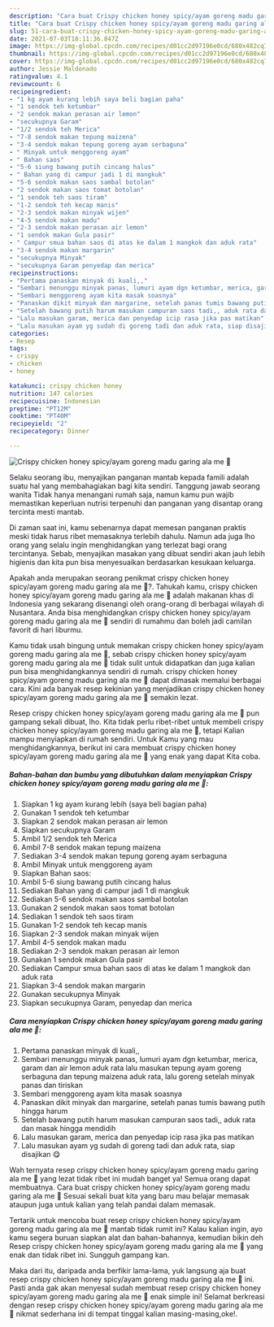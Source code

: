```yaml
---
description: "Cara buat Crispy chicken honey spicy/ayam goreng madu garing ala me 🥰 yang enak Untuk Jualan"
title: "Cara buat Crispy chicken honey spicy/ayam goreng madu garing ala me 🥰 yang enak Untuk Jualan"
slug: 51-cara-buat-crispy-chicken-honey-spicy-ayam-goreng-madu-garing-ala-me-yang-enak-untuk-jualan
date: 2021-07-03T18:11:36.847Z
image: https://img-global.cpcdn.com/recipes/d01cc2d97196e0cd/680x482cq70/crispy-chicken-honey-spicyayam-goreng-madu-garing-ala-me-🥰-foto-resep-utama.jpg
thumbnail: https://img-global.cpcdn.com/recipes/d01cc2d97196e0cd/680x482cq70/crispy-chicken-honey-spicyayam-goreng-madu-garing-ala-me-🥰-foto-resep-utama.jpg
cover: https://img-global.cpcdn.com/recipes/d01cc2d97196e0cd/680x482cq70/crispy-chicken-honey-spicyayam-goreng-madu-garing-ala-me-🥰-foto-resep-utama.jpg
author: Jessie Maldonado
ratingvalue: 4.1
reviewcount: 6
recipeingredient:
- "1 kg ayam kurang lebih saya beli bagian paha"
- "1 sendok teh ketumbar"
- "2 sendok makan perasan air lemon"
- "secukupnya Garam"
- "1/2 sendok teh Merica"
- "7-8 sendok makan tepung maizena"
- "3-4 sendok makan tepung goreng ayam serbaguna"
- " Minyak untuk menggoreng ayam"
- " Bahan saos"
- "5-6 siung bawang putih cincang halus"
- " Bahan yang di campur jadi 1 di mangkuk"
- "5-6 sendok makan saos sambal botolan"
- "2 sendok makan saos tomat botolan"
- "1 sendok teh saos tiram"
- "1-2 sendok teh kecap manis"
- "2-3 sendok makan minyak wijen"
- "4-5 sendok makan madu"
- "2-3 sendok makan perasan air lemon"
- "1 sendok makan Gula pasir"
- " Campur smua bahan saos di atas ke dalam 1 mangkok dan aduk rata"
- "3-4 sendok makan margarin"
- "secukupnya Minyak"
- "secukupnya Garam penyedap dan merica"
recipeinstructions:
- "Pertama panaskan minyak di kuali,,"
- "Sembari menunggu minyak panas, lumuri ayam dgn ketumbar, merica, garam dan air lemon aduk rata lalu masukan tepung ayam goreng serbaguna dan tepung maizena aduk rata, lalu goreng setelah minyak panas dan tiriskan"
- "Sembari menggoreng ayam kita masak soasnya"
- "Panaskan dikit minyak dan margarine, setelah panas tumis bawang putih hingga harum"
- "Setelah bawang putih harum masukan campuran saos tadi,, aduk rata dan masak hingga mendidih"
- "Lalu masukan garam, merica dan penyedap icip rasa jika pas matikan"
- "Lalu masukan ayam yg sudah di goreng tadi dan aduk rata, siap disajikan 😋"
categories:
- Resep
tags:
- crispy
- chicken
- honey

katakunci: crispy chicken honey 
nutrition: 147 calories
recipecuisine: Indonesian
preptime: "PT12M"
cooktime: "PT40M"
recipeyield: "2"
recipecategory: Dinner

---
```



![Crispy chicken honey spicy/ayam goreng madu garing ala me 🥰](https://img-global.cpcdn.com/recipes/d01cc2d97196e0cd/680x482cq70/crispy-chicken-honey-spicyayam-goreng-madu-garing-ala-me-🥰-foto-resep-utama.jpg)

Selaku seorang ibu, menyajikan panganan mantab kepada famili adalah suatu hal yang membahagiakan bagi kita sendiri. Tanggung jawab seorang  wanita Tidak hanya menangani rumah saja, namun kamu pun wajib memastikan keperluan nutrisi terpenuhi dan panganan yang disantap orang tercinta mesti mantab.

Di zaman  saat ini, kamu sebenarnya dapat memesan panganan praktis meski tidak harus ribet memasaknya terlebih dahulu. Namun ada juga lho orang yang selalu ingin menghidangkan yang terlezat bagi orang tercintanya. Sebab, menyajikan masakan yang dibuat sendiri akan jauh lebih higienis dan kita pun bisa menyesuaikan berdasarkan kesukaan keluarga. 



Apakah anda merupakan seorang penikmat crispy chicken honey spicy/ayam goreng madu garing ala me 🥰?. Tahukah kamu, crispy chicken honey spicy/ayam goreng madu garing ala me 🥰 adalah makanan khas di Indonesia yang sekarang disenangi oleh orang-orang di berbagai wilayah di Nusantara. Anda bisa menghidangkan crispy chicken honey spicy/ayam goreng madu garing ala me 🥰 sendiri di rumahmu dan boleh jadi camilan favorit di hari liburmu.

Kamu tidak usah bingung untuk memakan crispy chicken honey spicy/ayam goreng madu garing ala me 🥰, sebab crispy chicken honey spicy/ayam goreng madu garing ala me 🥰 tidak sulit untuk didapatkan dan juga kalian pun bisa menghidangkannya sendiri di rumah. crispy chicken honey spicy/ayam goreng madu garing ala me 🥰 dapat dimasak memalui berbagai cara. Kini ada banyak resep kekinian yang menjadikan crispy chicken honey spicy/ayam goreng madu garing ala me 🥰 semakin lezat.

Resep crispy chicken honey spicy/ayam goreng madu garing ala me 🥰 pun gampang sekali dibuat, lho. Kita tidak perlu ribet-ribet untuk membeli crispy chicken honey spicy/ayam goreng madu garing ala me 🥰, tetapi Kalian mampu menyiapkan di rumah sendiri. Untuk Kamu yang mau menghidangkannya, berikut ini cara membuat crispy chicken honey spicy/ayam goreng madu garing ala me 🥰 yang enak yang dapat Kita coba.

<!--inarticleads1-->

##### Bahan-bahan dan bumbu yang dibutuhkan dalam menyiapkan Crispy chicken honey spicy/ayam goreng madu garing ala me 🥰:

1. Siapkan 1 kg ayam kurang lebih (saya beli bagian paha)
1. Gunakan 1 sendok teh ketumbar
1. Siapkan 2 sendok makan perasan air lemon
1. Siapkan secukupnya Garam
1. Ambil 1/2 sendok teh Merica
1. Ambil 7-8 sendok makan tepung maizena
1. Sediakan 3-4 sendok makan tepung goreng ayam serbaguna
1. Ambil  Minyak untuk menggoreng ayam
1. Siapkan  Bahan saos:
1. Ambil 5-6 siung bawang putih cincang halus
1. Sediakan  Bahan yang di campur jadi 1 di mangkuk
1. Sediakan 5-6 sendok makan saos sambal botolan
1. Gunakan 2 sendok makan saos tomat botolan
1. Sediakan 1 sendok teh saos tiram
1. Gunakan 1-2 sendok teh kecap manis
1. Siapkan 2-3 sendok makan minyak wijen
1. Ambil 4-5 sendok makan madu
1. Sediakan 2-3 sendok makan perasan air lemon
1. Gunakan 1 sendok makan Gula pasir
1. Sediakan  Campur smua bahan saos di atas ke dalam 1 mangkok dan aduk rata
1. Siapkan 3-4 sendok makan margarin
1. Gunakan secukupnya Minyak
1. Siapkan secukupnya Garam, penyedap dan merica




<!--inarticleads2-->

##### Cara menyiapkan Crispy chicken honey spicy/ayam goreng madu garing ala me 🥰:

1. Pertama panaskan minyak di kuali,,
1. Sembari menunggu minyak panas, lumuri ayam dgn ketumbar, merica, garam dan air lemon aduk rata lalu masukan tepung ayam goreng serbaguna dan tepung maizena aduk rata, lalu goreng setelah minyak panas dan tiriskan
1. Sembari menggoreng ayam kita masak soasnya
1. Panaskan dikit minyak dan margarine, setelah panas tumis bawang putih hingga harum
1. Setelah bawang putih harum masukan campuran saos tadi,, aduk rata dan masak hingga mendidih
1. Lalu masukan garam, merica dan penyedap icip rasa jika pas matikan
1. Lalu masukan ayam yg sudah di goreng tadi dan aduk rata, siap disajikan 😋




Wah ternyata resep crispy chicken honey spicy/ayam goreng madu garing ala me 🥰 yang lezat tidak ribet ini mudah banget ya! Semua orang dapat membuatnya. Cara buat crispy chicken honey spicy/ayam goreng madu garing ala me 🥰 Sesuai sekali buat kita yang baru mau belajar memasak ataupun juga untuk kalian yang telah pandai dalam memasak.

Tertarik untuk mencoba buat resep crispy chicken honey spicy/ayam goreng madu garing ala me 🥰 mantab tidak rumit ini? Kalau kalian ingin, ayo kamu segera buruan siapkan alat dan bahan-bahannya, kemudian bikin deh Resep crispy chicken honey spicy/ayam goreng madu garing ala me 🥰 yang enak dan tidak ribet ini. Sungguh gampang kan. 

Maka dari itu, daripada anda berfikir lama-lama, yuk langsung aja buat resep crispy chicken honey spicy/ayam goreng madu garing ala me 🥰 ini. Pasti anda gak akan menyesal sudah membuat resep crispy chicken honey spicy/ayam goreng madu garing ala me 🥰 enak simple ini! Selamat berkreasi dengan resep crispy chicken honey spicy/ayam goreng madu garing ala me 🥰 nikmat sederhana ini di tempat tinggal kalian masing-masing,oke!.

